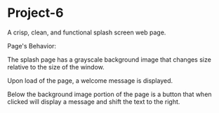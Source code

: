 # Project-6
A crisp, clean, and functional splash screen web page. 

Page's Behavior:

The splash page has a grayscale background image that changes size relative to the size of the window.

Upon load of the page, a welcome message is displayed.

Below the background image portion of the page is a button that when clicked will display a message and shift the text to the right.
